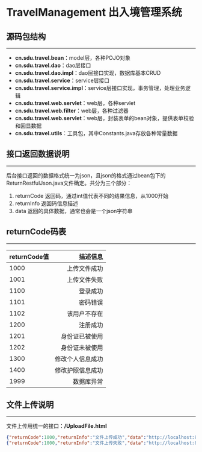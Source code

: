 # TravelManagement 出入境管理系统
## 源码包结构
***
* __cn.sdu.travel.bean__：model层，各种POJO对象
* __cn.sdu.travel.dao__：dao层接口
* __cn.sdu.travel.dao.impl__：dao层接口实现，数据库基本CRUD
* __cn.sdu.travel.service__：service层接口
* __cn.sdu.travel.service.impl__：service层接口实现，事务管理，处理业务逻辑
* __cn.sdu.travel.web.servlet__：web层，各种servlet
* __cn.sdu.travel.web.filter__：web层，各种过滤器
* __cn.sdu.travel.web.servlet__：web层，封装表单的bean对象，提供表单校验和回显数据
* __cn.sdu.travel.utils__：工具包，其中Constants.java存放各种常量数据

## 接口返回数据说明
***
后台接口返回的数据格式统一为json，且json的格式通过bean包下的ReturnRestfulJson.java文件确定。共分为三个部分：  

1. returnCode 返回码，通过int值代表不同的结果信息，从1000开始
2. returnInfo 返回码信息描述
3. data 返回的具体数据，通常也会是一个json字符串

## returnCode码表
***
| returnCode值 | 描述信息 |  
| ------------ | --------------------------------: |  
| 1000         | 上传文件成功                      |  
| 1001         | 上传文件失败                      |  
| 1100         | 登录成功                          |  
| 1101         | 密码错误                          |  
| 1102         | 该用户不存在                      |  
| 1200         | 注册成功                          |  
| 1201         | 身份证已被使用                     |  
| 1202         | 身份证未被使用                     |  
| 1300         | 修改个人信息成功                   |  
| 1400         | 修改护照信息成功                   |  
| 1999         | 数据库异常                        | 

## 文件上传说明
***
文件上传用统一的接口：__/UploadFile.html__  
```json
{"returnCode":1000,"returnInfo":"文件上传成功","data":"http://localhost:8080/pictures/Jellyfish.jpg"}
{"returnCode":1000,"returnInfo":"文件上传失败","data":"http://localhost:8080/files/pre_fileassoc.tmp"}  
```
